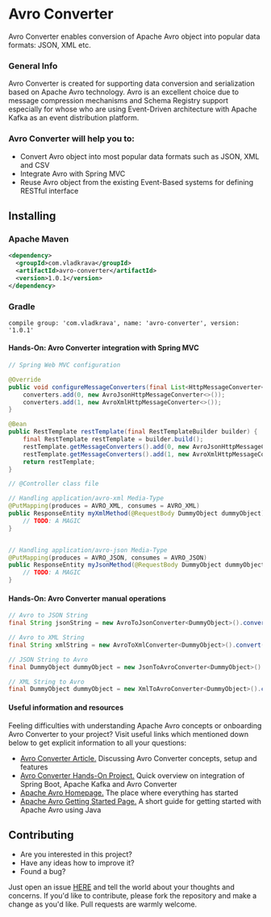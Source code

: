 # Avro Converter

Avro Converter enables conversion of Apache Avro object into popular data formats: JSON, XML etc.


### General Info
Avro Converter is created for supporting data conversion and serialization based on Apache Avro technology.
Avro is an excellent choice due to message compression mechanisms and Schema Registry support especially for whose who are using Event-Driven architecture with Apache Kafka as an event distribution platform.


### Avro Converter will help you to:

 * Convert Avro object into most popular data formats such as JSON, XML and CSV
 * Integrate Avro with Spring MVC
 * Reuse Avro object from the existing Event-Based systems for defining RESTful interface

## Installing
### Apache Maven
```xml
<dependency>
  <groupId>com.vladkrava</groupId>
  <artifactId>avro-converter</artifactId>
  <version>1.0.1</version>
</dependency>
```

### Gradle
```
compile group: 'com.vladkrava', name: 'avro-converter', version: '1.0.1'
```


#### Hands-On: Avro Converter integration with Spring MVC
```java
// Spring Web MVC configuration

@Override
public void configureMessageConverters(final List<HttpMessageConverter<?>> converters) {
    converters.add(0, new AvroJsonHttpMessageConverter<>());
    converters.add(1, new AvroXmlHttpMessageConverter<>());
}

@Bean
public RestTemplate restTemplate(final RestTemplateBuilder builder) {
    final RestTemplate restTemplate = builder.build();
    restTemplate.getMessageConverters().add(0, new AvroJsonHttpMessageConverter<>());
    restTemplate.getMessageConverters().add(1, new AvroXmlHttpMessageConverter<>());
    return restTemplate;
}
```

```java
// @Controller class file

// Handling application/avro-xml Media-Type
@PutMapping(produces = AVRO_XML, consumes = AVRO_XML)
public ResponseEntity myXmlMethod(@RequestBody DummyObject dummyObject) {
    // TODO: A MAGIC
}


// Handling application/avro-json Media-Type
@PutMapping(produces = AVRO_JSON, consumes = AVRO_JSON)
public ResponseEntity myJsonMethod(@RequestBody DummyObject dummyObject) {
    // TODO: A MAGIC
}
```


#### Hands-On: Avro Converter manual operations 
```java
// Avro to JSON String
final String jsonString = new AvroToJsonConverter<DummyObject>().convert(dummyObject);

// Avro to XML String
final String xmlString = new AvroToXmlConverter<DummyObject>().convert(dummyObject);

// JSON String to Avro
final DummyObject dummyObject = new JsonToAvroConverter<DummyObject>().convert(jsonString, DummyObject.class);

// XML String to Avro
final DummyObject dummyObject = new XmlToAvroConverter<DummyObject>().convert(xmlString, DummyObject.class);
```

#### Useful information and resources
Feeling difficulties with understanding Apache Avro concepts or onboarding Avro Converter to your project?
Visit useful links which mentioned down below to get explicit information to all your questions:

 * [Avro Converter Article.](https://medium.com/@vkrava4/avro-converter-serialising-apache-avro-objects-via-rest-api-and-other-transformations-3402255e437e) Discussing Avro Converter concepts, setup and features 
 * [Avro Converter Hands-On Project.](https://gitlab.com/vkrava4-hands-on/avro-converter-demo) Quick overview on integration of Spring Boot, Apache Kafka and Avro Converter 
 * [Apache Avro Homepage.](https://avro.apache.org) The place where everything has started
 * [Apache Avro Getting Started Page.](https://avro.apache.org/docs/current/gettingstartedjava.html) A short guide for getting started with Apache Avro using Java


## Contributing
 * Are you interested in this project? 
 * Have any ideas how to improve it?
 * Found a bug?
 
Just open an issue [HERE](https://gitlab.com/vkrava4/avro-converter/issues "Avro Converter's Bug Tracking System") and tell the world about your thoughts and concerns.
If you'd like to contribute, please fork the repository and make a change as you'd like. Pull requests are warmly welcome.
